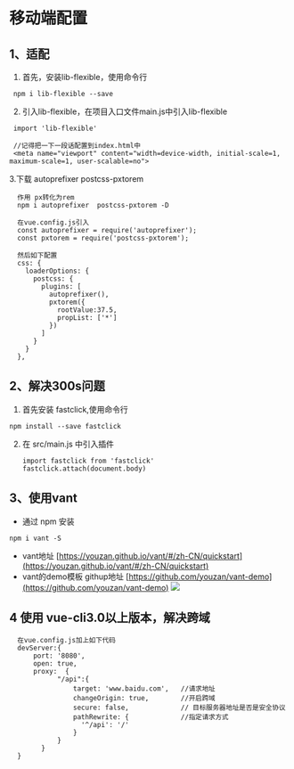 # 移动端配置
## 1、适配
1. 首先，安装lib-flexible，使用命令行
```
 npm i lib-flexible --save
```
2. 引入lib-flexible，在项目入口文件main.js中引入lib-flexible
```
 import 'lib-flexible'

 //记得把一下一段话配置到index.html中
 <meta name="viewport" content="width=device-width, initial-scale=1, maximum-scale=1, user-scalable=no">
```
3.下载 autoprefixer postcss-pxtorem 
```
  作用 px转化为rem
  npm i autoprefixer  postcss-pxtorem -D
  
  在vue.config.js引入
  const autoprefixer = require('autoprefixer');
  const pxtorem = require('postcss-pxtorem');
  
  然后如下配置
  css: {
    loaderOptions: {
      postcss: {
        plugins: [
          autoprefixer(),
          pxtorem({
            rootValue:37.5,
            propList: ['*']
          })
        ]
      }
    }
  },
```
## 2、解决300s问题
1. 首先安装 fastclick,使用命令行
```
npm install --save fastclick
```
2. 在 src/main.js 中引入插件
   ```
   import fastclick from 'fastclick'
   fastclick.attach(document.body)
   ```

## 3、使用vant

+ 通过 npm 安装
```
npm i vant -S
```

+ vant地址  [https://youzan.github.io/vant/#/zh-CN/quickstart](https://youzan.github.io/vant/#/zh-CN/quickstart)
+ vant的demo模板 githup地址 [https://github.com/youzan/vant-demo](https://github.com/youzan/vant-demo)
![](移动端_files/1.png)

## 4 使用 vue-cli3.0以上版本，解决跨域
```
  在vue.config.js加上如下代码
  devServer:{
  	  port: '8080',
  	  open: true,
  	  proxy:  {
  			"/api":{
  			    target: 'www.baidu.com',   //请求地址
  			    changeOrigin: true,        //开启跨域
  				secure: false,             // 目标服务器地址是否是安全协议
  			    pathRewrite: {             //指定请求方式  
  			      '^/api': '/' 
  			    }
  			}
  		}
  }
```
